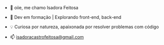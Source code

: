 - 👋 oiie, me chamo Isadora Feitosa
- 🎯 Dev em formação | Explorando front-end, back-end
- 💡 Curiosa por natureza, apaixonada por resolver problemas com código

- 📫 isadoracastrofeitosa@gmail.com


